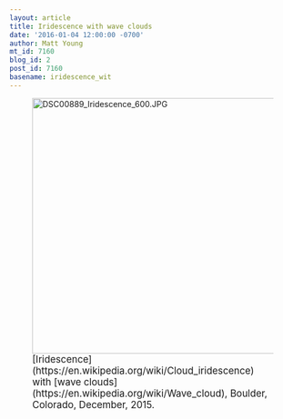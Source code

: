 ```yaml
---
layout: article
title: Iridescence with wave clouds
date: '2016-01-04 12:00:00 -0700'
author: Matt Young
mt_id: 7160
blog_id: 2
post_id: 7160
basename: iridescence_wit
---
```

<figure>
<img src="/PT/uploads/2015/DSC00889_Iridescence_600.JPG" alt="DSC00889_Iridescence_600.JPG" width="600" height="450" />
<figcaption markdown="span">
<big>[Iridescence](https://en.wikipedia.org/wiki/Cloud_iridescence) with [wave clouds](https://en.wikipedia.org/wiki/Wave_cloud), Boulder, Colorado, December, 2015.</big>

</figcaption>
</figure>
